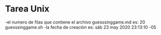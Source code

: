 # Tarea Unix


-el numero de filas que contiene el archivo guesssinggame.md es: 
20 guesssinggame.sh
-la fecha de creaciòn es:
sáb 23 may 2020 23:13:10 -05
